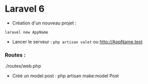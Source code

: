 # Laravel 6

- Création d'un nouveau projet :
```shell
laravel new AppName
```
- Lancer le serveur :
`php artisan valet` ou http://AppName.test

### Routes :
./routes/web.php

- Créé un model post :
php artisan make:model Post